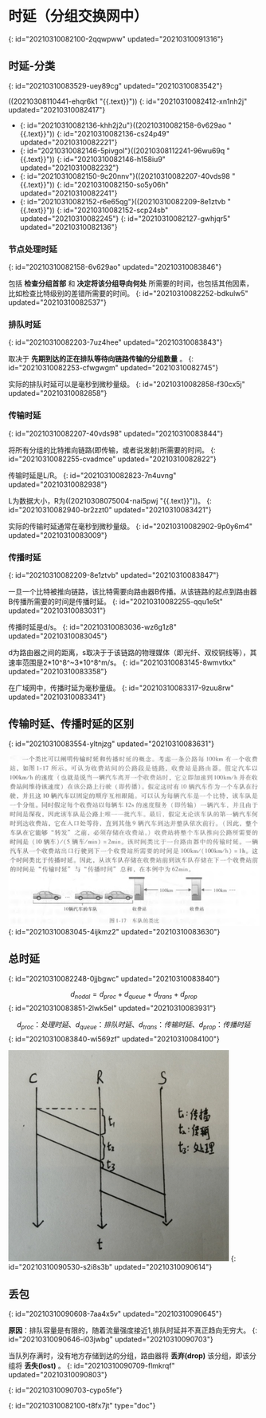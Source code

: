 # 时延（分组交换网中）
{: id="20210310082100-2qqwpww" updated="20210310091316"}

## 时延-分类
{: id="20210310083529-uey89cg" updated="20210310083542"}

((20210308110441-ehqr6k1 "{{.text}}"))
{: id="20210310082412-xn1nh2j" updated="20210310082417"}

- {: id="20210310082136-khh2j2u"}((20210310082158-6v629ao "{{.text}}"))
  {: id="20210310082136-cs24p49" updated="20210310082221"}
- {: id="20210310082146-5pivgol"}((20210308112241-96wu69q "{{.text}}"))
  {: id="20210310082146-h158iu9" updated="20210310082232"}
- {: id="20210310082150-9c20nnv"}((20210310082207-40vds98 "{{.text}}"))
  {: id="20210310082150-so5y06h" updated="20210310082241"}
- {: id="20210310082152-r6e65qg"}((20210310082209-8e1ztvb "{{.text}}"))
  {: id="20210310082152-scp24sb" updated="20210310082245"}
{: id="20210310082127-gwhjqr5" updated="20210310082136"}

### 节点处理时延
{: id="20210310082158-6v629ao" updated="20210310083846"}

包括 **检查分组首部** 和 **决定将该分组导向何处** 所需要的时间，也包括其他因素，比如检查比特级别的差错所需要的时间。
{: id="20210310082252-bdkulw5" updated="20210310082537"}

### 排队时延
{: id="20210310082203-7uz4hee" updated="20210310083843"}

取决于 **先期到达的正在排队等待向链路传输的分组数量** 。
{: id="20210310082253-cfwgwgm" updated="20210310082745"}

实际的排队时延可以是毫秒到微秒量级。
{: id="20210310082858-f30cx5j" updated="20210310082858"}

### 传输时延
{: id="20210310082207-40vds98" updated="20210310083844"}

将所有分组的比特推向链路(即传输，或者说发射)所需要的时间。
{: id="20210310082255-cvadmce" updated="20210310082822"}

传输时延是L\/R。
{: id="20210310082823-7n4uvng" updated="20210310082938"}

L为数据大小，R为((20210308075004-nai5pwj "{{.text}}"))。
{: id="20210310082940-br2zzt0" updated="20210310083421"}

实际的传输时延通常在毫秒到微秒量级。
{: id="20210310082902-9p0y6m4" updated="20210310083009"}

### 传播时延
{: id="20210310082209-8e1ztvb" updated="20210310083847"}

一旦一个比特被推向链路，该比特需要向路由器B传播。从该链路的起点到路由器B传播所需要的时间是传播时延。
{: id="20210310082255-qqu1e5t" updated="20210310083031"}

传播时延是d\/s。
{: id="20210310083036-wz6g1z8" updated="20210310083045"}

d为路由器之间的距离，s取决于于该链路的物理媒体（即光纤、双绞铜线等），其速率范围是2\*10^8^~3\*10^8^m/s。
{: id="20210310083145-8wmvtkx" updated="20210310083358"}

在广域网中，传播时延为毫秒量级。
{: id="20210310083317-9zuu8rw" updated="20210310083341"}

## 传输时延、传播时延的区别
{: id="20210310083554-yltnjzg" updated="20210310083631"}

![image.png](assets/image-20210310083630-kughovj.png)
{: id="20210310083045-4ijkmz2" updated="20210310083630"}

## 总时延
{: id="20210310082248-0jjbgwc" updated="20210310083840"}

$$
d_{nodal} = d_{proc} + d_{queue} + d_{trans} + d_{prop}
$$
{: id="20210310083851-2lwk5el" updated="20210310083931"}

$$
d_{proc}：处理时延、d_{queue}：排队时延、d_{trans}：传输时延、d_{prop}：传播时延
$$
{: id="20210310083840-wi569zf" updated="20210310084100"}

![image.png](assets/image-20210310090614-gxg0tl9.png)
{: id="20210310090530-s2i8s3b" updated="20210310090614"}

## 丢包
{: id="20210310090608-7aa4x5v" updated="20210310090645"}

**原因**：排队容量是有限的，随着流量强度接近1,排队时延并不真正趋向无穷大。
{: id="20210310090646-i03jwbg" updated="20210310090703"}

当队列存满时，没有地方存储到达的分组，路由器将 **丢弃(drop)** 该分组，即该分组将 **丢失(lost)** 。
{: id="20210310090709-flmkrqf" updated="20210310090803"}

{: id="20210310090703-cypo5fe"}


{: id="20210310082100-t8fx7jt" type="doc"}
